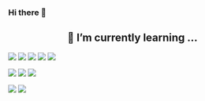 ### Hi there 👋

## <center>🌱 I’m currently learning ...

  
<img src="https://img.shields.io/badge/-Java-344CB7?style=flat-plastic&logo=Java&logoColor=white"/></a>
<img src="https://img.shields.io/badge/-springBoot-green?style=flat-plastic&logo=Spring Boot&logoColor=white"/></a>
<img src="https://img.shields.io/badge/-Node.js-green?style=flat-plastic&logo=Node.js&logoColor=white"/></a>
<img src="https://img.shields.io/badge/-TypeScript-396EB0?style=flat-plastic&logo=TypeScript&logoColor=white"/></a>
<img src="https://img.shields.io/badge/-Vue.js-116530?style=flat-plastic&logo=Vue.js&logoColor=white"/></a>

<img src="https://img.shields.io/badge/-Mysql-blue?style=flat-plastic&logo=MariaDB Foundation&logoColor=white"/></a>
<img src="https://img.shields.io/badge/-gcp-009DAE?style=flat-plastic&logo=Google Cloud&logoColor=white"/></a>
<img src="https://img.shields.io/badge/-Redis-F58840?style=flat-plastic&logo=Redis&logoColor=white"/></a>

<img src="https://img.shields.io/badge/-Slack-753188?style=flat-plastic&logo=Slack&logoColor=white"/></a>
<img src="https://img.shields.io/badge/-Github-2C272E?style=flat-plastic&logo=GitHub&logoColor=white"/></a>
</center>


<!--
**alstjs1207/alstjs1207** is a ✨ _special_ ✨ repository because its `README.md` (this file) appears on your GitHub profile.

Here are some ideas to get you started:

- 🔭 I’m currently working on ...
- 🌱 I’m currently learning ...
- 👯 I’m looking to collaborate on ...
- 🤔 I’m looking for help with ...
- 💬 Ask me about ...
- 📫 How to reach me: ...
- 😄 Pronouns: ...
- ⚡ Fun fact: ...
-->
